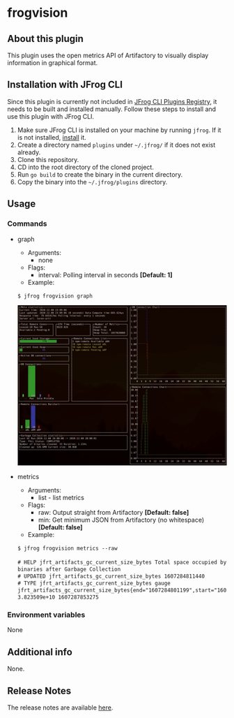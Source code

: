 # frogvision

## About this plugin
This plugin uses the open metrics API of Artifactory to visually display information in graphical format.

## Installation with JFrog CLI
Since this plugin is currently not included in [JFrog CLI Plugins Registry](https://github.com/jfrog/jfrog-cli-plugins-reg), it needs to be built and installed manually. Follow these steps to install and use this plugin with JFrog CLI.
1. Make sure JFrog CLI is installed on your machine by running ```jfrog```. If it is not installed, [install](https://jfrog.com/getcli/) it.
2. Create a directory named ```plugins``` under ```~/.jfrog/``` if it does not exist already.
3. Clone this repository.
4. CD into the root directory of the cloned project.
5. Run ```go build``` to create the binary in the current directory.
6. Copy the binary into the ```~/.jfrog/plugins``` directory.

## Usage
### Commands
* graph
    - Arguments:
        - none
    - Flags:
        - interval: Polling interval in seconds **[Default: 1]**
    - Example:
    ```
   $ jfrog frogvision graph
    ```
    ![](demo.gif)
    
* metrics
    - Arguments:
        - list - list metrics
    - Flags:
        - raw: Output straight from Artifactory **[Default: false]**
        - min: Get minimum JSON from Artifactory (no whitespace) **[Default: false]**
    - Example:
    ```
  $ jfrog frogvision metrics --raw

  # HELP jfrt_artifacts_gc_current_size_bytes Total space occupied by binaries after Garbage Collection
  # UPDATED jfrt_artifacts_gc_current_size_bytes 1607284811440
  # TYPE jfrt_artifacts_gc_current_size_bytes gauge
  jfrt_artifacts_gc_current_size_bytes{end="1607284801199",start="1607284800142",status="COMPLETED",type="FULL"} 3.823509e+10 1607287853275  
  ```

### Environment variables
None

## Additional info
None.

## Release Notes
The release notes are available [here](RELEASE.md).
